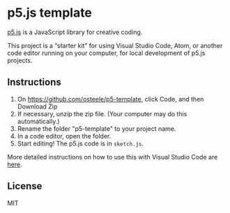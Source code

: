 # p5.js template

[p5.js](https://p5js.org) is a JavaScript library for creative coding.

This project is a “starter kit” for using Visual Studio Code, Atom, or another
code editor running on your computer, for local development of p5.js projects.

## Instructions

1. On <https://github.com/osteele/p5-template>, click Code, and then Download
   Zip
2. If necessary, unzip the zip file. (Your computer may do this automatically.)
3. Rename the folder "p5-template" to your project name.
4. In a code editor, open the folder.
5. Start editing! The p5.js code is in `sketch.js`.

More detailed instructions on how to use this with Visual Studio Code are
[here](https://notes.osteele.com/tools/vscode/p5js).

## License

MIT
